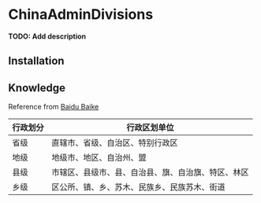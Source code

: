 # ChinaAdminDivisions

**TODO: Add description**

## Installation


## Knowledge

Reference from [Baidu Baike](https://baike.baidu.com/item/%E8%A1%8C%E6%94%BF%E5%8C%BA%E5%88%92/4655526)

| 行政划分 | 行政区划单位 |
| -------  | ------------ |
| 省级 | 直辖市、省级、自治区、特别行政区 |
| 地级 | 地级市、地区、自治州、盟 |
| 县级 | 市辖区、县级市、县、自治县、旗、自治旗、特区、林区 |
| 乡级 | 区公所、镇、乡、苏木、民族乡、民族苏木、街道 |


